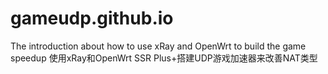 # gameudp.github.io
The introduction about how to use xRay and OpenWrt to build the game speedup
使用xRay和OpenWrt SSR Plus+搭建UDP游戏加速器来改善NAT类型
